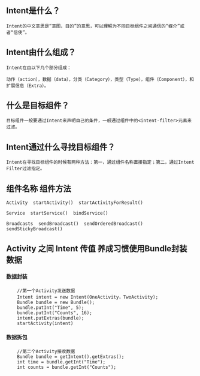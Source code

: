 ## Intent是什么？
    
    Intent的中文意思是“意图，目的”的意思，可以理解为不同目标组件之间通信的“媒介”或者“信使”。
    
## Intent由什么组成？

    Intent在由以下几个部分组成：
    
    动作（action），数据（data），分类（Category），类型（Type），组件（Component），和扩展信息（Extra）。

## 什么是目标组件？

    目标组件一般要通过Intent来声明自己的条件，一般通过组件中的<intent-filter>元素来过滤。

## Intent通过什么寻找目标组件？ 

    Intent在寻找目标组件的时候有两种方法：第一，通过组件名称直接指定；第二，通过Intent Filter过滤指定。

## 组件名称   组件方法

    Activity  startActivity()  startActivityForResult()    
    
    Service  startService()  bindService()    
    
    Broadcasts  sendBroadcast()  sendOrderedBroadcast()  sendStickyBroadcast()  
    
## Activity 之间 Intent 传值  养成习惯使用Bundle封装数据

#### 数据封装

        //第一个Activity发送数据
        Intent intent = new Intent(OneActivity，TwoActivity);  
        Bundle bundle = new Bundle();  
        bundle.putInt("Time", 5);  
        bundle.putInt("Counts", 16);  
        intent.putExtras(bundle);  
        startActivity(intent)
#### 数据拆包
        //第二个Activity接收数据
        Bundle bundle = getIntent().getExtras();  
        int time = bundle.getInt("Time");  
        int counts = bundle.getInt("Counts");  




